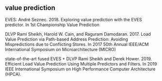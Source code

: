## value prediction

EVES:
André Seznec. 2018. Exploring value prediction with the EVES predictor. In 1st Championship Value Prediction

DLVP
Rami Sheikh, Harold W. Cain, and Raguram Damodaran. 2017. Load Value Prediction via Path-based Address Prediction: Avoiding Mispredictions due to Conflicting Stores. In 2017 50th Annual IEEE/ACM International Symposium on Microarchitecture (MICRO)

state-of-the-art
fused EVES + DLVP
Rami Sheikh and Derek Hower. 2019. Efficient Load Value Prediction Using Multiple Predictors and Filters. In 2019 IEEE International Symposium on High Performance Computer Architecture (HPCA).




